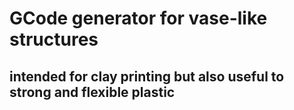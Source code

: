 #  GCode generator for vase-like structures
## intended for clay printing but also useful to strong and flexible plastic
